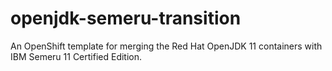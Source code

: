 # openjdk-semeru-transition
An OpenShift template for merging the Red Hat OpenJDK 11 containers with IBM Semeru 11 Certified Edition.
